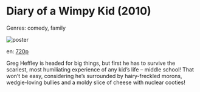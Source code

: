 # Diary of a Wimpy Kid (2010)

Genres: comedy, family

![poster](http://image.tmdb.org/t/p/w500/fJ7PwlUO0mcCncKlFqrOac2nJZj.jpg)

en:
  [720p](magnet:?xt=urn:btih:AAE738AEBD5A578B0D7CE722E2CB972D325AB92B&tr=udp://glotorrents.pw:6969/announce&tr=udp://tracker.opentrackr.org:1337/announce&tr=udp://torrent.gresille.org:80/announce&tr=udp://tracker.openbittorrent.com:80&tr=udp://tracker.coppersurfer.tk:6969&tr=udp://tracker.leechers-paradise.org:6969&tr=udp://p4p.arenabg.ch:1337&tr=udp://tracker.internetwarriors.net:1337)
  


Greg Heffley is headed for big things, but first he has to survive the scariest, most humiliating experience of any kid’s life – middle school! That won’t be easy, considering he’s surrounded by hairy-freckled morons, wedgie-loving bullies and a moldy slice of cheese with nuclear cooties!